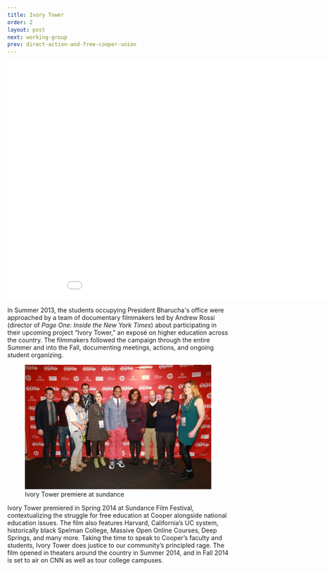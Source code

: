 ```yaml
---
title: Ivory Tower
order: 2
layout: post
next: working-group
prev: direct-action-and-free-cooper-union
---
```

<iframe width="960" height="540" src="//www.youtube.com/embed/eLdU7uts4ws" frameborder="0" allowfullscreen></iframe>

In Summer 2013, the students occupying President Bharucha's office were approached by a team of documentary filmmakers led by Andrew Rossi (director of _Page One: Inside the New York Times_) about participating in their upcoming project “Ivory Tower,” an exposé on higher education across the country. The filmmakers followed the campaign through the entire Summer and into the Fall, documenting meetings, actions, and ongoing student organizing.

<figure class="pull-right">
	<img src="/img/ivorytower-sundance.jpg" alt="">
	<figcaption>Ivory Tower premiere at sundance</figcaption>
</figure>

Ivory Tower premiered in Spring 2014 at Sundance Film Festival, contextualizing the struggle for free education at Cooper alongside national education issues. The film also features Harvard, California’s UC system, historically black Spelman College, Massive Open Online Courses, Deep Springs, and many more. Taking the time to speak to Cooper’s faculty and students, Ivory Tower does justice to our community’s principled rage. The film opened in theaters around the country in Summer 2014, and in Fall 2014 is set to air on CNN as well as tour college campuses.

<script type="text/javascript" src="http://cdnjs.cloudflare.com/ajax/libs/jquery/2.1.1/jquery.min.js"></script>
<script type="text/javascript" src="http://cdnjs.cloudflare.com/ajax/libs/fitvids/1.1.0/jquery.fitvids.min.js"></script>
<script>
  $(document).ready(function(){
    $("article").fitVids();
  });
</script>

